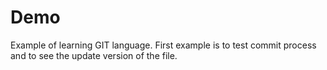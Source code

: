 # Demo 

Example of learning GIT language.
First example is to test commit process
and to see the update version of the file.
